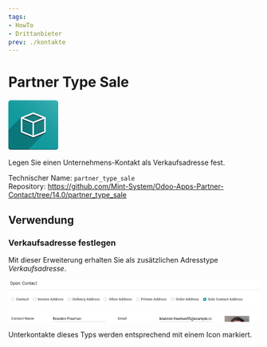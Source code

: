 ```yaml
---
tags:
- HowTo
- Drittanbieter
prev: ./kontakte
---
```

# Partner Type Sale
![icon_oms_box](assets/icon_oms_box.png)

Legen Sie einen Unternehmens-Kontakt als Verkaufsadresse fest.

Technischer Name: `partner_type_sale`\
Repository: <https://github.com/Mint-System/Odoo-Apps-Partner-Contact/tree/14.0/partner_type_sale>

## Verwendung

### Verkaufsadresse festlegen

Mit dieser Erweiterung erhalten Sie als zusätzlichen Adresstype *Verkaufsadresse*.

![](assets/Partner%20Type%20Sale.png)

Unterkontakte dieses Typs werden entsprechend mit einem Icon markiert.

